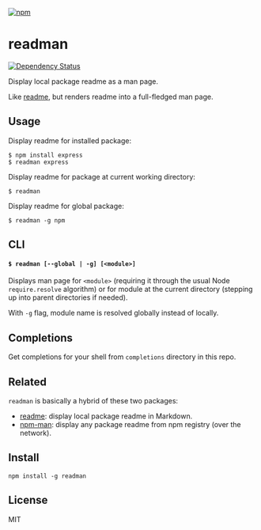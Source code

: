 [![npm](https://nodei.co/npm/readman.png)](https://npmjs.com/package/readman)

# readman

[![Dependency Status][david-badge]][david]

Display local package readme as a man page.

Like [readme], but renders readme into a full-fledged man page.

[readme]: https://github.com/dominictarr/readme

[david]: https://david-dm.org/eush77/readman
[david-badge]: https://david-dm.org/eush77/readman.png

## Usage

Display readme for installed package:

```
$ npm install express
$ readman express
```

Display readme for package at current working directory:

```
$ readman
```

Display readme for global package:

```
$ readman -g npm
```

## CLI

#### `$ readman [--global | -g] [<module>]`

Displays man page for `<module>` (requiring it through the usual Node `require.resolve` algorithm) or for module at the current directory (stepping up into parent directories if needed).

With `-g` flag, module name is resolved globally instead of locally.

## Completions

Get completions for your shell from `completions` directory in this repo.

## Related

`readman` is basically a hybrid of these two packages:

- [readme]: display local package readme in Markdown.
- [npm-man]: display any package readme from npm registry (over the network).

[npm-man]: https://github.com/eush77/npm-man

## Install

```
npm install -g readman
```

## License

MIT
